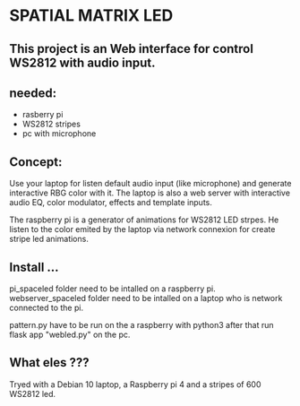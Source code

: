 # SPATIAL MATRIX LED
 
## This project is an Web interface for control WS2812 with audio input.

## needed: 
- rasberry pi
- WS2812 stripes
- pc with microphone

## Concept:
Use your laptop for listen default audio input (like microphone) and generate interactive RBG color with it.
The laptop is also a web server with interactive audio EQ, color modulator, effects and template inputs.

The raspberry pi is a generator of animations for WS2812 LED strpes.
He listen to the color emited by the laptop via network connexion for create stripe led animations.

## Install ...
pi_spaceled folder need to be intalled on a raspberry pi.
webserver_spaceled folder need to be intalled on a laptop who is network connected to the pi.

pattern.py have to be run on the a raspberry with python3
after that run flask app "webled.py" on the pc.

## What eles ???

Tryed with a Debian 10 laptop, a Raspberry pi 4 and a stripes of 600 WS2812 led.
